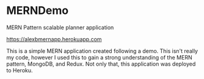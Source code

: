 # MERNDemo
MERN Pattern scalable planner application

https://alexbmernapp.herokuapp.com

This is a simple MERN application created following a demo. This isn't really my code, however I used this to gain a strong understanding of the MERN pattern,
MongoDB, and Redux. Not only that, this application was deployed to Heroku.
